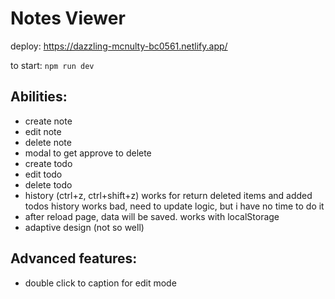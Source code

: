 # Notes Viewer

deploy: https://dazzling-mcnulty-bc0561.netlify.app/

to start: `npm run dev`

## Abilities:
* create note
* edit note
* delete note
* modal to get approve to delete
* create todo
* edit todo
* delete todo
* history (ctrl+z, ctrl+shift+z) works for return deleted items and added todos
history works bad, need to update logic, but i have no time to do it
* after reload page, data will be saved. works with localStorage
* adaptive design (not so well)


## Advanced features:
* double click to caption for edit mode
